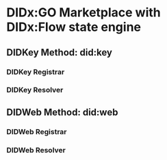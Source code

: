 # DIDx:GO Marketplace with DIDx:Flow state engine

## DIDKey Method: did:key

### DIDKey Registrar

### DIDKey Resolver

## DIDWeb Method: did:web

### DIDWeb Registrar

### DIDWeb Resolver
